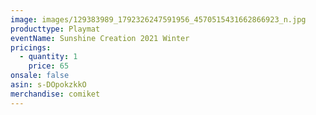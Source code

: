 ```yaml
---
image: images/129383989_1792326247591956_4570515431662866923_n.jpg
producttype: Playmat
eventName: Sunshine Creation 2021 Winter
pricings:
  - quantity: 1
    price: 65
onsale: false
asin: s-DOpokzkkO
merchandise: comiket
---
```

